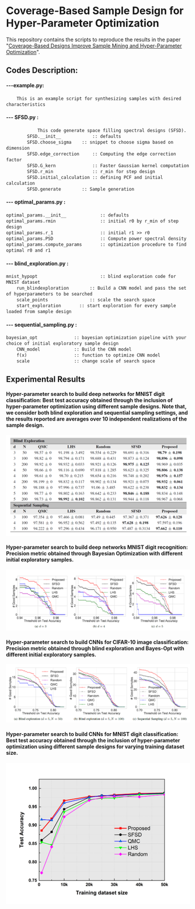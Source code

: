 
# Coverage-Based Sample Design for Hyper-Parameter Optimization

This repository contains the scripts to reproduce the results in the paper "[Coverage-Based Designs Improve Sample Mining
and Hyper-Parameter Optimization](https://arxiv.org/pdf/1809.01712.pdf)". 

## Codes Description:

#### ---example.py:
        This is an example script for synthesizing samples with desired characteristics

#### --- SFSD.py :
                This code generate space filling spectral designs (SFSD).
        	SFSD.__init__            :: defaults
        	SFSD.choose_sigma	 :: snippet to choose sigma based on dimension
        	SFSD.edge_correction     :: Computing the edge correction factor
        	SFSD.G_kern              :: Faster Gaussian kernel computation
        	SFSD.r_min               :: r_min for step design
        	SFSD.initial_calculation :: defining PCF and initial calculation
        	SFSD.generate		 :: Sample generation

#### --- optimal_params.py :
	optimal_params.__init__             :: defaults
	optimal_params.rmin                 :: initial r0 by r_min of step design
	optimal_params.r_1                  :: initial r1 >> r0
	optimal_params.PSD                  :: Compute power spectral density
	optimal_params.compute_params       :: optimization procedure to find optimal r0 and r1


#### --- blind_exploration.py :
	mnist_hypopt                        :: blind exploration code for MNIST dataset
		run_blindexploration        :: Build a CNN model and pass the set of hyperparameters to be searched
		scale_points                :: scale the search space   
		start_exploration	    :: start exploration for every sample loaded from sample design


#### --- sequential_sampling.py :
	bayesian_opt		      :: bayesian optimization pipeline with your choice of initial exploratory sample design
		CNN_model             :: Build the CNN model
		f(x)                  :: function to optimize CNN model
		scale                 :: change scale of search space

## Experimental Results
#### Hyper-parameter search to build deep networks for MNIST digit classification: Best test accuracy obtained through the inclusion of hyper-parameter optimization using different sample designs. Note that, we consider both blind exploration and sequential sampling settings, and the results reported are averages over 10 independent realizations of the sample design.

![Hyper-parameter search to build deep networks for MNIST digit classification](images/mnist_hyperopt_table.png)

#### Hyper-parameter search to build deep networks MNIST digit recognition: Precision metric obtained through Bayesian Optimization with different initial exploratory samples.

![](images/mnist_bayesopt.png)

#### Hyper-parameter search to build CNNs for CIFAR-10 image classification: Precision metric obtained through blind exploration and Bayes-Opt with different initial exploratory samples.

![](images/cifar_hypopt.png)

#### Hyper-parameter search to build CNNs for MNIST digit classification: Best test accuracy obtained through the inclusion of hyper-parameter optimization using different sample designs for varying training dataset size.

![](images/mnist_n50.png)
